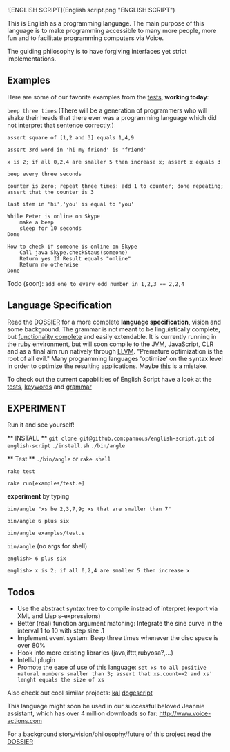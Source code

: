 ![ENGLISH SCRIPT](English script.png "ENGLISH SCRIPT")

This is English as a programming language.
The main purpose of this language is to make programming accessible to many more people, more fun and to facilitate programming computers via Voice.

The guiding philosophy is to have forgiving interfaces yet strict implementations.

Examples
--------
Here are some of our favorite examples from the [tests](test/unit), **working today**:

`beep three times`
(There will be a generation of programmers who will shake their heads that there ever was a programming language which did not interpret that sentence correctly.)

`assert square of [1,2 and 3] equals 1,4,9`

`assert 3rd word in 'hi my friend' is 'friend'`

`x is 2; if all 0,2,4 are smaller 5 then increase x; assert x equals 3 `

`beep every three seconds`

`counter is zero; repeat three times: add 1 to counter; done repeating; assert that the counter is 3`


`last item in 'hi','you' is equal to 'you'`


```
While Peter is online on Skype
	make a beep
	sleep for 10 seconds
Done
```

```
How to check if someone is online on Skype
	Call java Skype.checkStaus(someone)
	Return yes If Result equals "online"
	Return no otherwise
Done
```

Todo (soon):
`add one to every odd number in 1,2,3 == 2,2,4`


Language Specification
----------------------
Read the [DOSSIER](https://github.com/pannous/natural-english/tree/master/DOSSIER.md) for a more complete **language specification**, vision and some background. The grammar is not meant to be linguistically complete, but [functionality complete](https://en.wikipedia.org/wiki/Functional_completeness) and easily extendable. It is currently running in the [ruby](https://www.ruby-lang.org/en/) environment, but will soon compile to the [JVM](https://en.wikipedia.org/wiki/Java_Virtual_Machine), JavaScript, [CLR](https://en.wikipedia.org/wiki/Common_Language_Runtime) and as a final aim run natively through [LLVM](https://en.wikipedia.org/wiki/LLVM).
"Premature optimization is the root of all evil." Many programming languages 'optimize' on the syntax level in order to optimize the resulting applications. Maybe [this](http://www.cs.utexas.edu/~EWD/transcriptions/EWD06xx/EWD667.html) is a mistake.

To check out the current capabilities of English Script have a look at the [tests](https://github.com/pannous/natural-english/tree/master/test/unit),
[keywords](https://github.com/pannous/natural-english/blob/master/lib/english-script/english-tokens.rb) and
[grammar](https://github.com/pannous/natural-english/blob/master/lib/english-script/english-parser.rb)


EXPERIMENT
----------
Run it and see yourself!

** INSTALL **
`git clone git@github.com:pannous/english-script.git`
`cd english-script`
`./install.sh`
`./bin/angle`

** Test **
`./bin/angle` or `rake shell`

`rake test`

`rake run[examples/test.e]`

**experiment** by typing

`bin/angle "xs be 2,3,7,9; xs that are smaller than 7"`

`bin/angle 6 plus six`

`bin/angle examples/test.e`

`bin/angle` (no args for shell)

`english> 6 plus six`

`english> x is 2; if all 0,2,4 are smaller 5 then increase x`

Todos
-----
* Use the abstract syntax tree to compile instead of interpret (export via XML and Lisp s-expressions)
* Better (real) function argument matching: Integrate the sine curve in the interval 1 to 10 with step size .1
* Implement event system: Beep three times whenever the disc space is over 80%
* Hook into more existing libraries (java,ifttt,rubyosa?,...)
* IntelliJ plugin
* Promote the ease of use of this language:
`set xs to all positive natural numbers smaller than 3; assert that xs.count==2 and xs' lenght equals the size of xs`

Also check out cool similar projects:
[kal](https://github.com/rzimmerman/kal)
[dogescript](https://github.com/remixz/dogescript)

This language might soon be used in our successful beloved Jeannie assistant, which has over 4 million downloads so far:
http://www.voice-actions.com

For a background story/vision/philosophy/future of this project read the [DOSSIER](https://github.com/pannous/natural-english/tree/master/DOSSIER.md)

